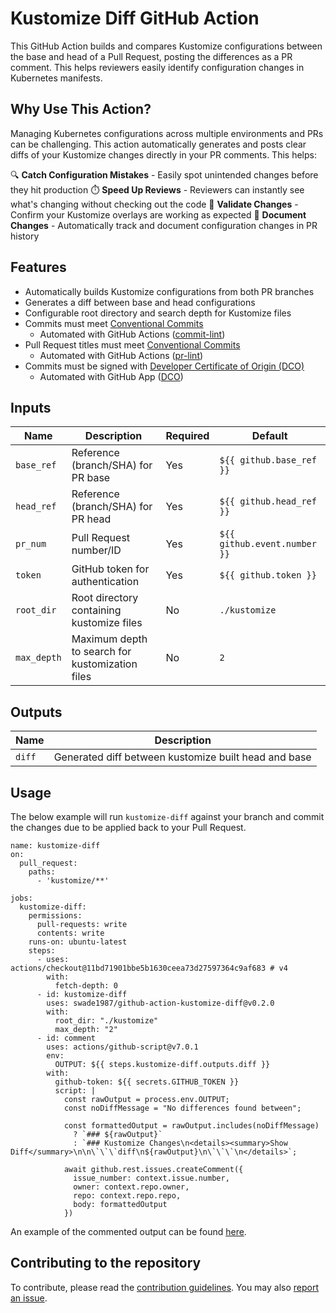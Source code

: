 # Kustomize Diff GitHub Action

This GitHub Action builds and compares Kustomize configurations between the base and head of a Pull Request, posting the differences as a PR comment. This helps reviewers easily identify configuration changes in Kubernetes manifests.

## Why Use This Action?
Managing Kubernetes configurations across multiple environments and PRs can be challenging. This action automatically generates and posts clear diffs of your Kustomize changes directly in your PR comments. This helps:

🔍 **Catch Configuration Mistakes** - Easily spot unintended changes before they hit production
⏱️ **Speed Up Reviews** - Reviewers can instantly see what's changing without checking out the code
🔄 **Validate Changes** - Confirm your Kustomize overlays are working as expected
📝 **Document Changes** - Automatically track and document configuration changes in PR history

## Features

- Automatically builds Kustomize configurations from both PR branches
- Generates a diff between base and head configurations
- Configurable root directory and search depth for Kustomize files
- Commits must meet [Conventional Commits](https://www.conventionalcommits.org/en/v1.0.0/)
  - Automated with GitHub Actions ([commit-lint](https://github.com/conventional-changelog/commitlint/#what-is-commitlint))
- Pull Request titles must meet [Conventional Commits](https://www.conventionalcommits.org/en/v1.0.0/)
  - Automated with GitHub Actions ([pr-lint](https://github.com/amannn/action-semantic-pull-request))
- Commits must be signed with [Developer Certificate of Origin (DCO)](https://developercertificate.org/)
  - Automated with GitHub App ([DCO](https://github.com/apps/dco))

## Inputs

| Name | Description | Required | Default |
|------|-------------|----------|---------|
| `base_ref` | Reference (branch/SHA) for PR base | Yes | `${{ github.base_ref }}` |
| `head_ref` | Reference (branch/SHA) for PR head | Yes | `${{ github.head_ref }}` |
| `pr_num` | Pull Request number/ID | Yes | `${{ github.event.number }}` |
| `token` | GitHub token for authentication | Yes | `${{ github.token }}` |
| `root_dir` | Root directory containing kustomize files | No | `./kustomize` |
| `max_depth` | Maximum depth to search for kustomization files | No | `2` |

## Outputs

| Name | Description |
|------|-------------|
| `diff` | Generated diff between kustomize built head and base |

## Usage

The below example will run `kustomize-diff` against your branch and commit the changes due to be applied back to your Pull Request.

```
name: kustomize-diff
on:
  pull_request:
    paths:
      - 'kustomize/**'

jobs:
  kustomize-diff:
    permissions:
      pull-requests: write
      contents: write
    runs-on: ubuntu-latest
    steps:
      - uses: actions/checkout@11bd71901bbe5b1630ceea73d27597364c9af683 # v4
        with:
          fetch-depth: 0
      - id: kustomize-diff
        uses: swade1987/github-action-kustomize-diff@v0.2.0
        with:
          root_dir: "./kustomize"
          max_depth: "2"
      - id: comment
        uses: actions/github-script@v7.0.1
        env:
          OUTPUT: ${{ steps.kustomize-diff.outputs.diff }}
        with:
          github-token: ${{ secrets.GITHUB_TOKEN }}
          script: |
            const rawOutput = process.env.OUTPUT;
            const noDiffMessage = "No differences found between";

            const formattedOutput = rawOutput.includes(noDiffMessage)
              ? `### ${rawOutput}`
              : `### Kustomize Changes\n<details><summary>Show Diff</summary>\n\n\`\`\`diff\n${rawOutput}\n\`\`\`\n</details>`;

            await github.rest.issues.createComment({
              issue_number: context.issue.number,
              owner: context.repo.owner,
              repo: context.repo.repo,
              body: formattedOutput
            })
```

An example of the commented output can be found [here](https://github.com/swade1987/flux2-kustomize-template/pull/15#issuecomment-2600995488).

## Contributing to the repository

To contribute, please read the [contribution guidelines](CONTRIBUTING.md). You may also [report an issue](https://github.com/swade1987/kubernetes-toolkit/issues/new/choose).

